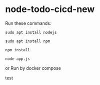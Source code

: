 # node-todo-cicd-new

Run these commands:


`sudo apt install nodejs`


`sudo apt install npm`


`npm install`

`node app.js`

or Run by docker compose

test

